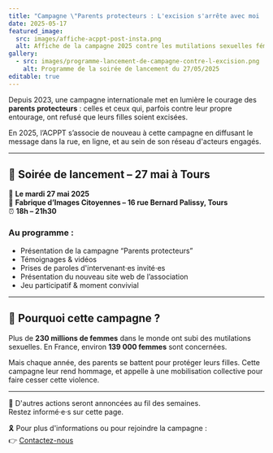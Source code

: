 ```yaml
---
title: "Campagne \"Parents protecteurs : L'excision s'arrête avec moi !\""
date: 2025-05-17
featured_image:
  src: images/affiche-acppt-post-insta.png
  alt: Affiche de la campagne 2025 contre les mutilations sexuelles féminines
gallery:
  - src: images/programme-lancement-de-campagne-contre-l-excision.png
    alt: Programme de la soirée de lancement du 27/05/2025
editable: true
---
```

Depuis 2023, une campagne internationale met en lumière le courage des **parents protecteurs** : celles et ceux qui, parfois contre leur propre entourage, ont refusé que leurs filles soient excisées.

En 2025, l’ACPPT s’associe de nouveau à cette campagne en diffusant le message dans la rue, en ligne, et au sein de son réseau d'acteurs engagés.

- - -

## 📍 Soirée de lancement – 27 mai à Tours

📅 **Le mardi 27 mai 2025**\
📍 **Fabrique d’Images Citoyennes – 16 rue Bernard Palissy, Tours**\
⏰ **18h – 21h30**

### Au programme :

* Présentation de la campagne “Parents protecteurs”
* Témoignages & vidéos
* Prises de paroles d'intervenant⋅es invité⋅es
* Présentation du nouveau site web de l’association
* Jeu participatif & moment convivial

- - -

## 👥 Pourquoi cette campagne ?

Plus de **230 millions de femmes** dans le monde ont subi des mutilations sexuelles. En France, environ **139 000 femmes** sont concernées.

Mais chaque année, des parents se battent pour protéger leurs filles. Cette campagne leur rend hommage, et appelle à une mobilisation collective pour faire cesser cette violence.

- - -

📣 D'autres actions seront annoncées au fil des semaines.\
Restez informé·e·s sur cette page.

🎗️ Pour plus d'informations ou pour rejoindre la campagne :\
👉 [Contactez-nous](https://associationcppt.fr/#contact)
